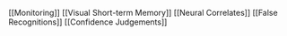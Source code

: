 [[Monitoring]]
[[Visual Short-term Memory]]
[[Neural Correlates]]
[[False Recognitions]]
[[Confidence Judgements]]
